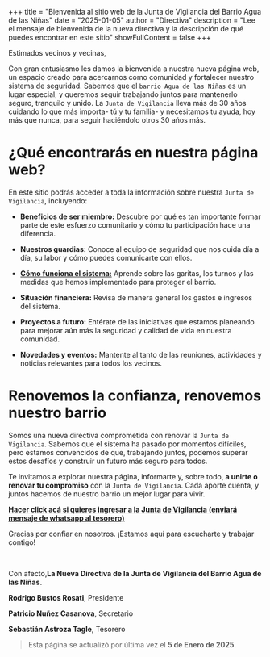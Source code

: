+++
title = "Bienvenida al sitio web de la Junta de Vigilancia del Barrio Agua de las Niñas"
date = "2025-01-05"
author = "Directiva"
description = "Lee el mensaje de bienvenida de la nueva directiva y la descripción de qué puedes encontrar en este sitio"
showFullContent = false
+++

Estimados vecinos y vecinas,

Con gran entusiasmo les damos la bienvenida a nuestra nueva página web, un espacio creado para acercarnos como comunidad y fortalecer nuestro sistema de seguridad. Sabemos que el `barrio Agua de las Niñas` es un lugar especial, y queremos seguir trabajando juntos para mantenerlo seguro, tranquilo y unido. La `Junta de Vigilancia` lleva más de 30 años cuidando lo que más importa- tú y tu familia- y necesitamos tu ayuda, hoy más que nunca, para seguir haciéndolo otros 30 años más.

# ¿Qué encontrarás en nuestra página web?

En este sitio podrás acceder a toda la información sobre nuestra `Junta de Vigilancia`, incluyendo:

- **Beneficios de ser miembro:** Descubre por qué es tan importante formar parte de este esfuerzo comunitario y cómo tu participación hace una diferencia.

- **Nuestros guardias:** Conoce al equipo de seguridad que nos cuida día a día, su labor y cómo puedes comunicarte con ellos.

- **[Cómo funciona el sistema:](/sistema)** Aprende sobre las garitas, los turnos y las medidas que hemos implementado para proteger el barrio.

- **Situación financiera:** Revisa de manera general los gastos e ingresos del sistema. 

- **Proyectos a futuro:** Entérate de las iniciativas que estamos planeando para mejorar aún más la seguridad y calidad de vida en nuestra comunidad.

- **Novedades y eventos:** Mantente al tanto de las reuniones, actividades y noticias relevantes para todos los vecinos.

# Renovemos la confianza, renovemos nuestro barrio

Somos una nueva directiva comprometida con renovar la `Junta de Vigilancia`. Sabemos que el sistema ha pasado por momentos difíciles, pero estamos convencidos de que, trabajando juntos, podemos superar estos desafíos y construir un futuro más seguro para todos.

Te invitamos a explorar nuestra página, informarte y, sobre todo, **a unirte o renovar tu compromiso** con la `Junta de Vigilancia`. Cada aporte cuenta, y juntos hacemos de nuestro barrio un mejor lugar para vivir.

**[Hacer click acá si quieres ingresar a la Junta de Vigilancia (enviará mensaje de whatsapp al tesorero)](https://wa.me/56952053129?text=Quiero%20pertenecer%20a%20la%20Junta%20de%20Vigilancia)**

Gracias por confiar en nosotros. ¡Estamos aquí para escucharte y trabajar contigo!

&nbsp;

Con afecto,**La Nueva Directiva de la Junta de Vigilancia del Barrio Agua de las Niñas.**

**Rodrigo Bustos Rosati**, Presidente

**Patricio Nuñez Casanova**, Secretario

**Sebastián Astroza Tagle**, Tesorero

> Esta página se actualizó por última vez el **5 de Enero de 2025**.
